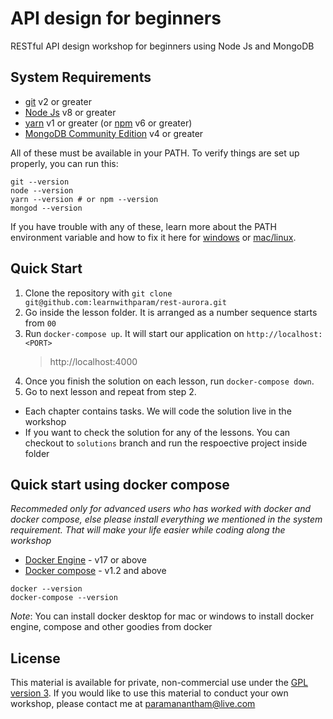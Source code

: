 # API design for beginners

RESTful API design workshop for beginners using Node Js and MongoDB

## System Requirements

- [git](https://git-scm.com/) v2 or greater
- [Node Js](https://nodejs.org/) v8 or greater
- [yarn](https://yarnpkg.com/lang/en/) v1 or greater (or [npm](https://www.npmjs.com/) v6 or greater)
- [MongoDB Community Edition](https://docs.mongodb.com/manual/installation/) v4 or greater

All of these must be available in your PATH. To verify things are set up properly, you can run this:

```
git --version
node --version
yarn --version # or npm --version
mongod --version
```

If you have trouble with any of these, learn more about the PATH environment variable and how to fix it here for [windows](https://www.howtogeek.com/118594/how-to-edit-your-system-path-for-easy-command-line-access/) or [mac/linux](http://stackoverflow.com/a/24322978/971592).

## Quick Start

1. Clone the repository with `git clone git@github.com:learnwithparam/rest-aurora.git`
2. Go inside the lesson folder. It is arranged as a number sequence starts from `00`
3. Run `docker-compose up`. It will start our application on `http://localhost:<PORT>`
   > http://localhost:4000
4. Once you finish the solution on each lesson, run `docker-compose down`.
5. Go to next lesson and repeat from step 2.

- Each chapter contains tasks. We will code the solution live in the workshop
- If you want to check the solution for any of the lessons. You can checkout to `solutions` branch and run the respoective project inside folder

## Quick start using docker compose

_Recommeded only for advanced users who has worked with docker and docker compose, else please install everything we mentioned in the system requirement. That will make your life easier while coding along the workshop_

- [Docker Engine](https://docs.docker.com/get-docker/) - v17 or above
- [Docker compose](https://docs.docker.com/compose/install/) - v1.2 and above

```
docker --version
docker-compose --version
```

_Note_: You can install docker desktop for mac or windows to install docker engine, compose and other goodies from docker

## License

This material is available for private, non-commercial use under the [GPL version 3](http://www.gnu.org/licenses/gpl-3.0-standalone.html). If you would like to use this material to conduct your own workshop, please contact me at [paramanantham@live.com](mailto:paramanantham@live.com)
